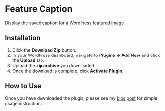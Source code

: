 # Feature Caption
Display the saved caption for a WordPress featured image.

## Installation
1. Click the **Download Zip** button.
2. In your WordPress dashboard, navigate to **Plugins -> Add New** and click the **Upload** tab.
3. Upload the **zip archive** you downloaded.
4. Once the download is complete, click **Activate Plugin**.

## How to Use
Once you have downloaded the plugin, please see my [blog post](http://erikford.me/code/feature-image-caption) for simple usage instructions.